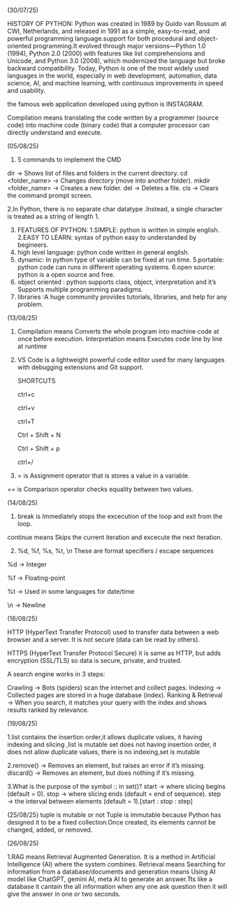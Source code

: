 (30/07/25)

HISTORY OF PYTHON:  Python was created in 1989 by Guido van Rossum at CWI, Netherlands, and released in 1991 as a simple, easy-to-read, and powerful programming language.support for both procedural and object-oriented programming.It evolved through major versions—Python 1.0 (1994), Python 2.0 (2000) with features like list comprehensions and Unicode, and Python 3.0 (2008), which modernized the language but broke backward compatibility. Today, Python is one of the most widely used languages in the world, especially in web development, automation, data science, AI, and machine learning, with continuous improvements in speed and usability.

 the famous web application developed using python is INSTAGRAM.

 Compilation means translating the code written by a programmer (source code) into machine code (binary code) that a computer processor can directly understand and execute.

 (05/08/25)

1. 5 commands to implement the CMD 

 dir → Shows list of files and folders in the current directory.
cd <folder_name> → Changes directory (move into another folder).
mkdir <folder_name> → Creates a new folder.
del <filename> → Deletes a file.
cls → Clears the command prompt screen.
 
 2.In Python, there is no separate char datatype .Instead, a single character is treated as a string of length 1.

3. FEATURES OF PYTHON:
1.SIMPLE: python is written in simple english.
2.EASY TO LEARN: syntax of python easy to understanded by begineers.
3. high level language: python code written in general english.
4. dynamic: In python type of variable can be fixed at run time.
5.portable: python code can runs in different operating systems.
6.open source: python is a open source and free.
7. object oriented : python supports class, object, interpretation and it’s Supports multiple programming paradigms.
8. libraries :A huge community provides tutorials, libraries, and help for any problem.

(13/08/25)

1. Compilation means Converts the whole program into machine code at once before execution. Interpretation means Executes code line by line at runtime

2. VS Code is a lightweight powerful code editor used for many languages with debugging extensions and Git support.

    SHORTCUTS

   ctrl+c
   
   ctrl+v

   ctrl+T

   Ctrl + Shift + N

   Ctrl + Shift + p

   ctrl+/

4.  = is Assignment operator that is stores a value in a variable.
 
   == is Comparison operator checks equality between two values.

(14/08/25)

1.  break is Immediately stops the excecution of the loop and exit from the loop.

 continue  means Skips the current iteration and excecute the next iteration.

 2. %d, %f, %s, %t, \n These are format specifiers / escape sequences 

%d → Integer 

%f → Floating-point 

%t → Used in some languages for date/time

\n → Newline

(18/08/25)

HTTP (HyperText Transfer Protocol) used to transfer data between a web browser and a server. It is not secure (data can be read by others).

HTTPS (HyperText Transfer Protocol Secure)  it is same as HTTP, but adds encryption (SSL/TLS) so data is secure, private, and trusted.

A search engine works in 3 steps:

Crawling → Bots (spiders) scan the internet and collect pages.
Indexing → Collected pages are stored in a huge database (index).
Ranking & Retrieval → When you search, it matches your query with the index and shows results ranked by relevance.

(19/08/25)

1.list contains the insertion order,it allows duplicate values, it having indexing and slicing ,list is mutable
set does not having insertion order, it does not allow duplicate values, there is no indexing,set is mutable

2.remove() → Removes an element, but raises an error if it’s missing. discard() → Removes an element, but does nothing if it’s missing.

3.What is the purpose of the symbol :: in set()? start → where slicing begins (default = 0). stop → where slicing ends (default = end of sequence). step → the interval between elements (default = 1).[start : stop : step]

(25/08/25)
tuple is mutable or not
Tuple is immutable because Python has designed it to be a fixed collection.Once created, its elements cannot be changed, added, or removed.
 
 (26/08/25)

 1.RAG means Retrieval Augmented Generation.
It is a method in Artificial Intelligence (AI) where the system combines. Retrieval means Searching for information from a database/documents and generation means Using AI model like ChatGPT, gemini AI, meta AI to generate an answer.Tts like a database it cantain the all information when any one ask question then it will give the answer in one or two seconds. 

